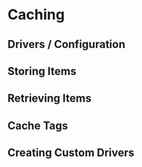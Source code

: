 # Caching
## Drivers / Configuration
## Storing Items
## Retrieving Items
## Cache Tags
## Creating Custom Drivers
